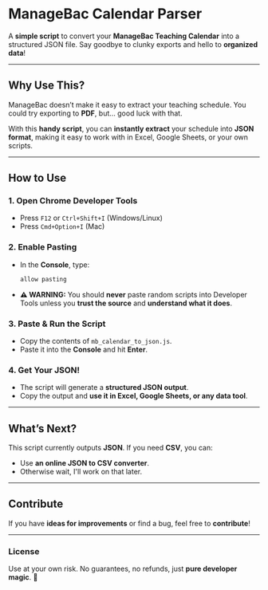 # **ManageBac Calendar Parser**
A **simple script** to convert your **ManageBac Teaching Calendar** into a structured JSON file. Say goodbye to clunky exports and hello to **organized data**!

---

## **Why Use This?**
ManageBac doesn’t make it easy to extract your teaching schedule. You could try exporting to **PDF**, but… good luck with that.

With this **handy script**, you can **instantly extract** your schedule into **JSON format**, making it easy to work with in Excel, Google Sheets, or your own scripts.

---

## **How to Use**

### **1. Open Chrome Developer Tools**
- Press `F12` or `Ctrl+Shift+I` (Windows/Linux)
- Press `Cmd+Option+I` (Mac)

### **2. Enable Pasting**
- In the **Console**, type:
  ```js
  allow pasting
  ```
- **⚠️ WARNING:** You should **never** paste random scripts into Developer Tools unless you **trust the source** and **understand what it does**.

### **3. Paste & Run the Script**
- Copy the contents of `mb_calendar_to_json.js`.
- Paste it into the **Console** and hit **Enter**.

### **4. Get Your JSON!**
- The script will generate a **structured JSON output**.
- Copy the output and **use it in Excel, Google Sheets, or any data tool**.

---

## **What’s Next?**
This script currently outputs **JSON**. If you need **CSV**, you can:
- Use **an online JSON to CSV converter**.
- Otherwise wait, I'll work on that later.
---

## **Contribute**
If you have **ideas for improvements** or find a bug, feel free to **contribute**!

---

### **License**
Use at your own risk. No guarantees, no refunds, just **pure developer magic**. 🚀
